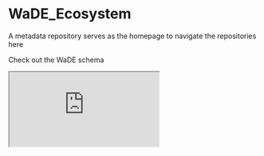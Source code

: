 # WaDE_Ecosystem
A metadata repository serves as the homepage to navigate the repositories here 

Check out the WaDE schema
<iframe src="https://docs.google.com/spreadsheets/d/e/2PACX-1vQEXASrzI-6u_-FXjs-8tkm5EW7GamQKnszP80iuHq8MwzVN6cOtlRsCX-qs3ruJA8K0Cyty3VAVjwK/pubhtml?widget=true&amp;headers=false"></iframe>
